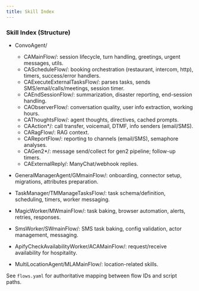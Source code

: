 ```yaml
---
title: Skill Index
---
```


### Skill Index (Structure)

- ConvoAgent/
  - CAMainFlow/: session lifecycle, turn handling, greetings, urgent messages, utils.
  - CAScheduleFlow/: booking orchestration (restaurant, intercom, http), timers, success/error handlers.
  - CAExecuteExternalTasksFlow/: parses tasks, sends SMS/email/calls/meetings, session timer.
  - CAEndSessionFlow/: summarization, disaster reporting, end-session handling.
  - CAObserverFlow/: conversation quality, user info extraction, working hours.
  - CAThoughtsFlow/: agent thoughts, directives, cached prompts.
  - CAAction*/: call transfer, voicemail, DTMF, info senders (email/SMS).
  - CARagFlow/: RAG context.
  - CAReportFlow/: reporting to channels (email/SMS), semaphore analyses.
  - CAGen2*/: message send/collect for gen2 pipeline; follow-up timers.
  - CAExternalReply/: ManyChat/webhook replies.

- GeneralManagerAgent/GMmainFlow/: onboarding, connector setup, migrations, attributes preparation.

- TaskManager/TMManageTasksFlow/: task schema/definition, scheduling, timers, worker messaging.

- MagicWorker/MWmainFlow/: task baking, browser automation, alerts, retries, responses.

- SmsWorker/SWmainFlow/: SMS task baking, config validation, actor management, messaging.

- ApifyCheckAvailabilityWorker/ACAMainFlow/: request/receive availability for hospitality.

- MultiLocationAgent/MLAMainFlow/: location-related skills.

See `flows.yaml` for authoritative mapping between flow IDs and script paths.
